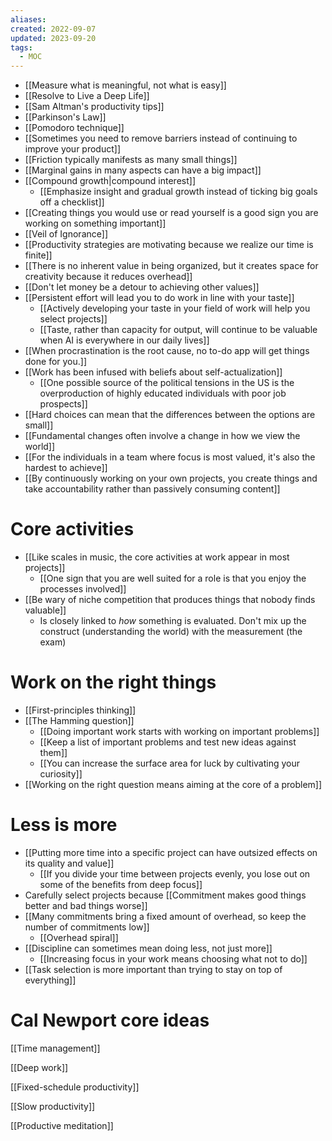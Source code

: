 ```yaml
---
aliases: 
created: 2022-09-07
updated: 2023-09-20
tags:
  - MOC
---
```


- [[Measure what is meaningful, not what is easy]]
- [[Resolve to Live a Deep Life]]
- [[Sam Altman's productivity tips]]
- [[Parkinson's Law]]
- [[Pomodoro technique]]
- [[Sometimes you need to remove barriers instead of continuing to improve your product]]
- [[Friction typically manifests as many small things]]
- [[Marginal gains in many aspects can have a big impact]]
- [[Compound growth|compound interest]]
	- [[Emphasize insight and gradual growth instead of ticking big goals off a checklist]]
- [[Creating things you would use or read yourself is a good sign you are working on something important]] 
- [[Veil of Ignorance]]
- [[Productivity strategies are motivating because we realize our time is finite]]
- [[There is no inherent value in being organized, but it creates space for creativity because it reduces overhead]]
- [[Don't let money be a detour to achieving other values]]
- [[Persistent effort will lead you to do work in line with your taste]]
	- [[Actively developing your taste in your field of work will help you select projects]]
	- [[Taste, rather than capacity for output, will continue to be valuable when AI is everywhere in our daily lives]]
- [[When procrastination is the root cause, no to-do app will get things done for you.]]
- [[Work has been infused with beliefs about self-actualization]]
	- [[One possible source of the political tensions in the US is the overproduction of highly educated individuals with poor job prospects]]
- [[Hard choices can mean that the differences between the options are small]]
- [[Fundamental changes often involve a change in how we view the world]]
- [[For the individuals in a team where focus is most valued, it's also the hardest to achieve]]
- [[By continuously working on your own projects, you create things and take accountability rather than passively consuming content]]

# Core activities
- [[Like scales in music, the core activities at work appear in most projects]]
	- [[One sign that you are well suited for a role is that you enjoy the processes involved]]
- [[Be wary of niche competition that produces things that nobody finds valuable]]
	- Is closely linked to *how* something is evaluated. Don't mix up the construct (understanding the world) with the measurement (the exam)

# Work on the right things

- [[First-principles thinking]]
- [[The Hamming question]]
	- [[Doing important work starts with working on important problems]]
	- [[Keep a list of important problems and test new ideas against them]]
	- [[You can increase the surface area for luck by cultivating your curiosity]]
- [[Working on the right question means aiming at the core of a problem]]

# Less is more

- [[Putting more time into a specific project can have outsized effects on its quality and value]]
	- [[If you divide your time between projects evenly, you lose out on some of the benefits from deep focus]]
- Carefully select projects because [[Commitment makes good things better and bad things worse]]
- [[Many commitments bring a fixed amount of overhead, so keep the number of commitments low]]
	- [[Overhead spiral]]
- [[Discipline can sometimes mean doing less, not just more]]
	- [[Increasing focus in your work means choosing what not to do]]
- [[Task selection is more important than trying to stay on top of everything]]

# Cal Newport core ideas

[[Time management]]

[[Deep work]]

[[Fixed-schedule productivity]]

[[Slow productivity]]

[[Productive meditation]]
